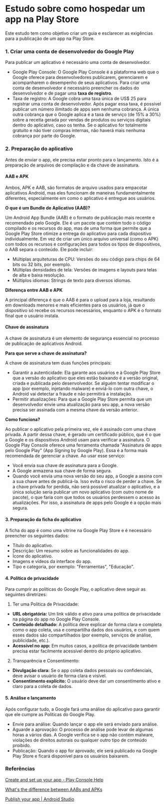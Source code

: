 # Estudo sobre como hospedar um app na Play Store
Este estudo tem como objetivo criar um guia e esclarecer as exigências para a publicação de um app na Play Store.

### 1. Criar uma conta de desenvolvedor do Google Play
Para publicar um aplicativo é necessário uma conta de desenvolvedor.
 * Google Play Console: O Google Play Console é a plataforma web que o Google oferece para desenvolvedores publicarem, gerenciarem e acompanharem o desempenho de seus aplicativos. Para criar uma conta de desenvolvedor é necessário preencher os dados do desenvolvedor e de pagar uma **taxa de registro**.
 * Taxa de registro: A Google cobra uma taxa única de US$ 25 para registrar uma conta de desenvolvedor. Após pagar essa taxa, é possível publicar um número ilimitado de apps sem nenhuma cobrança. A única outra cobrança que o Google aplica é a taxa de serviço (de 15% a 30%) sobre a receita gerada por vendas de produtos ou serviços digitais dentro do aplicativo, caso os tenha. Se o aplicativo for totalmente gratuito e não tiver compras internas, não haverá mais nenhuma cobrança por parte do Google.
### 2. Preparação do aplicativo
Antes de enviar o app, ele precisa estar pronto para o lançamento. Isto é a preparação de arquivos de compilação e da chave de assinatura.
#### AAB e APK
Ambos, APK e AAB, são formatos de arquivo usados para empacotar aplicativos Android, mas eles funcionam de maneiras fundamentalmente diferentes, especialmente em como o aplicativo é entregue aos usuários.

**O que é um Bundle de Aplicativo (AAB)?**

Um Android App Bundle (AAB) é o formato de publicação mais recente e recomendado pelo Google. Ele é um pacote que contém todo o código compilado e os recursos do app, mas de uma forma que permite que a Google Play Store otimize a entrega do aplicativo para cada dispositivo individualmente.
Em vez de criar um único arquivo universal (como o APK) com todos os recursos e configurações para todos os tipos de dispositivos, o AAB separa o conteúdo. Ele pode incluir:
* Múltiplas arquiteturas de CPU: Versões do seu código para chips de 64 bits ou 32 bits, por exemplo.
* Múltiplas densidades de tela: Versões de imagens e layouts para telas de alta e baixa resolução.
* Múltiplos idiomas: Strings de texto para diversos idiomas.

**Diferença entre AAB e APK**

A principal diferença é que o AAB é para o upload para a loja, resultando em downloads menores e mais eficientes para os usuários, já que o dispositivo só recebe os recursos necessários, enquanto o APK é o formato final que o usuário instala. 

#### Chave de assinatura 
A chave de assinatura é um elemento de segurança essencial no processo de publicação de aplicativos Android.


**Para que serve a chave de assinatura?**

A chave de assinatura tem duas funções principais:
 * Garantir a autenticidade: Ela garante aos usuários e à Google Play Store que a versão do aplicativo que eles estão baixando é a versão original, criada e publicada pelo desenvolvedor. Se alguém tentar modificar o app (por exemplo, injetando malware) e enviá-lo com outra chave, o Android vai detectar a fraude e não permitirá a instalação.
 * Permitir atualizações: Para que a Google Play Store permita que um desenvolvedor envie uma atualização para seu app, a nova versão precisa ser assinada com a mesma chave da versão anterior. 

**Como funciona?**

Ao publicar o aplicativo pela primeira vez, ele é assinado com uma chave privada. A partir dessa chave, é gerado um certificado público, que é o que a Google e os dispositivos Android usam para verificar a assinatura.
O Google Play Console oferece uma ferramenta chamada "Assinatura de apps pelo Google Play" (App Signing by Google Play). Essa é a forma mais recomendada de gerenciar a chave. Ao usar esse serviço:
 * Você envia sua chave de assinatura para a Google.
 * A Google armazena sua chave de forma segura.
 * Quando você envia uma nova versão do seu app, a Google a assina com a sua chave antes de publicá-la.
Isso evita o risco de perder a chave. Se a chave privada for perdida, não será possível atualizar o aplicativo, e a única solução seria publicar um novo aplicativo (com outro nome de pacote), o que faria com que todos os usuários perdessem o acesso às atualizações. Por isso, a assinatura de apps pelo Google é a opção mais segura.




 
#### 3. Preparação da ficha do aplicativo
A ficha do app é como uma vitrine na Google Play Store e é necessário preencher os seguintes dados:
 * Título do aplicativo.
 * Descrição: Um resumo sobre as funcionalidades do app.
 * Ícone do aplicativo.
 * Imagens e vídeos da interface do app.
 * Tipo e categoria, por exemplo: "Ferramentas", "Educação".

#### 4. Política de privacidade 
Para cumprir as políticas do Google Play, o aplicativo deve seguir as seguintes diretrizes:
1. Ter uma Política de Privacidade:
* **URL obrigatória:** Um link válido e ativo para uma política de privacidade na página do app no Google Play Console.
* **Conteúdo detalhado:** A política deve explicar de forma clara e completa como o app coleta, usa e compartilha dados dos usuários, e com quem esses dados são compartilhados (por exemplo, serviços de análise, publicidade, etc.).
* **Acessível no app:** Em muitos casos, a política de privacidade também precisa estar facilmente acessível dentro do próprio aplicativo.
2. Transparência e Consentimento:
* **Divulgação clara:** Se o app coleta dados pessoais ou confidenciais, deve avisar o usuário de forma clara e visível.
* **Consentimento explícito:** O usuário deve dar um consentimento ativo e claro para a coleta de dados.






#### 5. Análise e lançamento
Após configurar tudo, a Google fará uma análise do aplicativo para garantir que ele cumpre as Políticas do Google Play.
 * Envie para análise: Quando lançar o app ele será enviado para análise.
 * Aguarde a aprovação: O processo de análise pode levar de algumas horas a vários dias. A Google verifica se o app não contém malware, violações de direitos autorais ou qualquer outro tipo de conteúdo proibido.
 * Publicação: Quando o app for aprovado, ele será publicado na Google Play Store e ficará disponível para os usuários baixarem.


### Referências

[Create and set up your app - Play Console Help](https://www.google.com/url?sa=t&source=web&rct=j&opi=89978449&url=https://support.google.com/googleplay/android-developer/answer/9859152%3Fhl%3Den&ved=2ahUKEwi1w7be3tiPAxVjILkGHfZCEeoQFnoECCMQAQ&usg=AOvVaw15kvOz88ux_SvKYA3y7oTy)

[What's the difference between AABs and APKs](https://developer.android.com/guide/app-bundle/faq?hl=pt-br#:~:text=Unity%2C%20and%20Unreal.-,What's%20the%20difference%20between%20AABs%20and%20APKs?,can%20be%20installed%20on%20devices.)


[Publish your app | Android Studio](https://www.google.com/url?sa=t&source=web&rct=j&opi=89978449&url=https://developer.android.com/studio/publish&ved=2ahUKEwi1w7be3tiPAxVjILkGHfZCEeoQFnoECF8QAQ&usg=AOvVaw0QvZbEygpJ_BkJ4Mxu7_8l)
